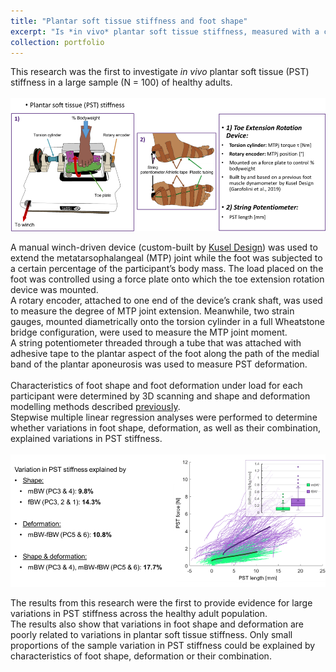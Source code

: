 ```yaml
---
title: "Plantar soft tissue stiffness and foot shape"
excerpt: "Is *in vivo* plantar soft tissue stiffness, measured with a custom-built device, related to foot shape? <br/><img src='/images/pst_stiffness_cover.png'>"
collection: portfolio
---
```

This research was the first to investigate *in vivo* plantar soft tissue (PST) stiffness in a large sample (N = 100) of healthy adults.  
` `  
![Methods for measuring plantar soft tissue stiffness](/images/pst_stiffness_methods.png)  

A manual winch-driven device (custom-built by [Kusel Design](https://www.kuseldesign.com.au/)) was used to extend the metatarsophalangeal (MTP) joint while the foot was subjected to a certain percentage of the participant’s body mass. The load placed on the foot was controlled using a force plate onto which the toe extension rotation device was mounted.  
A rotary encoder, attached to one end of the device’s crank shaft, was used to measure the degree of MTP joint extension. Meanwhile, two strain gauges, mounted diametrically onto the torsion cylinder in a full Wheatstone bridge configuration, were used to measure the MTP joint moment.  
A string potentiometer threaded through a tube that was attached with adhesive tape to the plantar aspect of the foot along the path of the medial band of the plantar aponeurosis was used to measure PST deformation.  
 ` `   
Characteristics of foot shape and foot deformation under load for each participant were determined by 3D scanning and shape and deformation modelling methods described [previously](/portfolio/2020-01-foot_ssm_reliability).  
Stepwise multiple linear regression analyses were performed to determine whether variations in foot shape, deformation, as well as their combination, explained variations in PST stiffness.  
` `  
![Plantar soft tissue stiffness results](/images/pst_stiffness_results.png)  

The results from this research were the first to provide evidence for large variations in PST stiffness across the healthy adult population.  
The results also show that variations in foot shape and deformation are poorly related to variations in plantar soft tissue stiffness. Only small proportions of the sample variation in PST stiffness could be explained by characteristics of foot shape, deformation or their combination.
